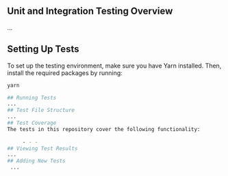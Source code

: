## Unit and Integration Testing Overview
...
## Setting Up Tests
To set up the testing environment, make sure you have Yarn installed. Then, install the required packages by running:

```bash
yarn 

## Running Tests
...
## Test File Structure
...
## Test Coverage
The tests in this repository cover the following functionality:
 
     - - -
## Viewing Test Results 
...
## Adding New Tests
 ...